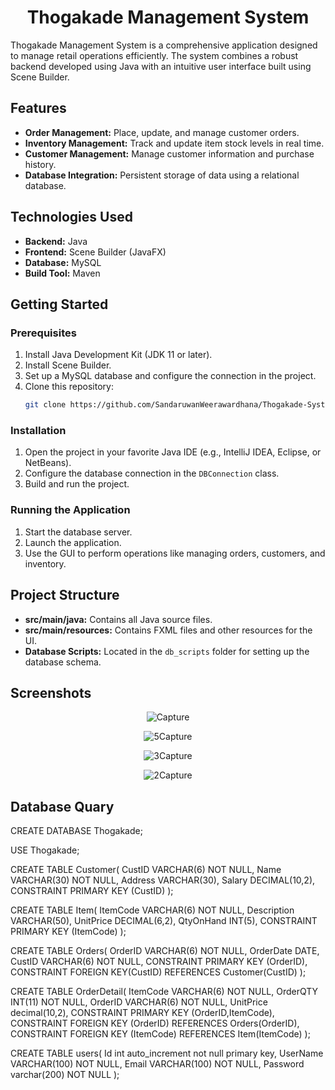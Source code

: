 
<h1 align="center">Thogakade Management System </h1>

Thogakade Management System is a comprehensive application designed to manage retail operations efficiently. The system combines a robust backend developed using Java with an intuitive user interface built using Scene Builder.

## Features
- **Order Management:** Place, update, and manage customer orders.
- **Inventory Management:** Track and update item stock levels in real time.
- **Customer Management:** Manage customer information and purchase history.
- **Database Integration:** Persistent storage of data using a relational database.

## Technologies Used
- **Backend:** Java
- **Frontend:** Scene Builder (JavaFX)
- **Database:** MySQL
- **Build Tool:** Maven 

## Getting Started
### Prerequisites
1. Install Java Development Kit (JDK 11 or later).
2. Install Scene Builder.
3. Set up a MySQL database and configure the connection in the project.
4. Clone this repository:
   ```bash
   git clone https://github.com/SandaruwanWeerawardhana/Thogakade-System-JavaFx.git
   ```

### Installation
1. Open the project in your favorite Java IDE (e.g., IntelliJ IDEA, Eclipse, or NetBeans).
2. Configure the database connection in the `DBConnection` class.
3. Build and run the project.

### Running the Application
1. Start the database server.
2. Launch the application.
3. Use the GUI to perform operations like managing orders, customers, and inventory.

## Project Structure
- **src/main/java:** Contains all Java source files.
- **src/main/resources:** Contains FXML files and other resources for the UI.
- **Database Scripts:** Located in the `db_scripts` folder for setting up the database schema.

## Screenshots
<div align ="center">
   
![Capture](https://github.com/user-attachments/assets/8144fdc6-3603-45c1-a81f-892606d9bbef)

![5Capture](https://github.com/user-attachments/assets/2d0b61ea-44be-4869-95f9-1c19436ace15)

![3Capture](https://github.com/user-attachments/assets/353033e8-bd1a-456e-b706-b65727fca2ff)

![2Capture](https://github.com/user-attachments/assets/2310a5a9-2868-4e98-b4a6-87fdd4a0e0fc)
</div>

## Database Quary

CREATE DATABASE Thogakade;

USE Thogakade;

CREATE TABLE Customer(
CustID VARCHAR(6) NOT NULL,
Name VARCHAR(30) NOT NULL,
Address VARCHAR(30),
Salary DECIMAL(10,2),
CONSTRAINT PRIMARY KEY (CustID)
);

CREATE TABLE Item(
ItemCode VARCHAR(6) NOT NULL,
Description VARCHAR(50),
UnitPrice DECIMAL(6,2),
QtyOnHand INT(5),
CONSTRAINT PRIMARY KEY (ItemCode)
);

CREATE TABLE Orders(
OrderID VARCHAR(6) NOT NULL,
OrderDate DATE,
CustID VARCHAR(6) NOT NULL,
CONSTRAINT PRIMARY KEY (OrderID),
CONSTRAINT FOREIGN KEY(CustID) REFERENCES Customer(CustID)
);

CREATE TABLE OrderDetail(
ItemCode VARCHAR(6) NOT NULL,
OrderQTY INT(11) NOT NULL,
OrderID VARCHAR(6) NOT NULL,
UnitPrice decimal(10,2),
CONSTRAINT PRIMARY KEY (OrderID,ItemCode),
CONSTRAINT FOREIGN KEY (OrderID) REFERENCES Orders(OrderID),
CONSTRAINT FOREIGN KEY (ItemCode) REFERENCES Item(ItemCode)
);


CREATE TABLE users(
Id int auto_increment not null primary key,
UserName VARCHAR(100) NOT NULL,
Email VARCHAR(100) NOT NULL,
Password varchar(200) NOT NULL
);
